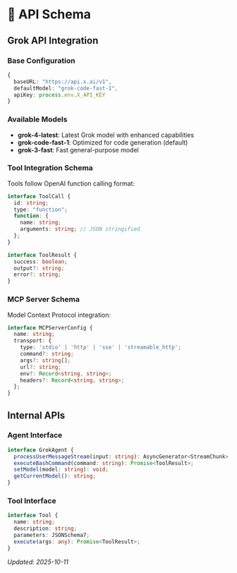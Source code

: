 # 🔌 API Schema

## Grok API Integration

### Base Configuration
```typescript
{
  baseURL: "https://api.x.ai/v1",
  defaultModel: "grok-code-fast-1",
  apiKey: process.env.X_API_KEY
}
```

### Available Models
- **grok-4-latest**: Latest Grok model with enhanced capabilities
- **grok-code-fast-1**: Optimized for code generation (default)
- **grok-3-fast**: Fast general-purpose model

### Tool Integration Schema
Tools follow OpenAI function calling format:

```typescript
interface ToolCall {
  id: string;
  type: "function";
  function: {
    name: string;
    arguments: string; // JSON stringified
  };
}

interface ToolResult {
  success: boolean;
  output?: string;
  error?: string;
}
```

### MCP Server Schema
Model Context Protocol integration:

```typescript
interface MCPServerConfig {
  name: string;
  transport: {
    type: 'stdio' | 'http' | 'sse' | 'streamable_http';
    command?: string;
    args?: string[];
    url?: string;
    env?: Record<string, string>;
    headers?: Record<string, string>;
  };
}
```

## Internal APIs

### Agent Interface
```typescript
interface GrokAgent {
  processUserMessageStream(input: string): AsyncGenerator<StreamChunk>;
  executeBashCommand(command: string): Promise<ToolResult>;
  setModel(model: string): void;
  getCurrentModel(): string;
}
```

### Tool Interface
```typescript
interface Tool {
  name: string;
  description: string;
  parameters: JSONSchema7;
  execute(args: any): Promise<ToolResult>;
}
```

*Updated: 2025-10-11*
